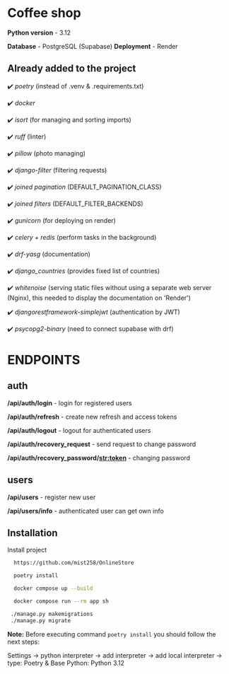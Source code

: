 # Coffee shop
**Python version** - 3.12

**Database** - PostgreSQL (Supabase)
**Deployment** - Render


## Already added to the project
 
✔️ *poetry* (instead of .venv & .requirements.txt)

✔️ *docker*

✔️ *isort* (for managing and sorting imports)

✔️ *ruff* (linter)

✔️ *pillow* (photo managing)
  
✔️ *django-filter* (filtering requests)

✔️ *joined pagination* (DEFAULT_PAGINATION_CLASS)
  
✔️ *joined filters* (DEFAULT_FILTER_BACKENDS)

✔️ *gunicorn* (for deploying on render)

✔️ *celery + redis* (perform tasks in the background)

✔️ *drf-yasg* (documentation)

✔️ *django_countries* (provides fixed list of countries)

✔️ *whitenoise* (serving static files without using a separate web server (Nginx),
this needed to display the documentation on 'Render')

✔️ *djangorestframework-simplejwt* (authentication by JWT)

✔️ *psycopg2-binary* (need to connect supabase with drf)

# ENDPOINTS

## auth

**/api/auth/login** - login for registered users

**/api/auth/refresh** - create new refresh and access tokens

**/api/auth/logout** - logout for authenticated users

**/api/auth/recovery_request** - send request to change password

**/api/auth/recovery_password/<str:token>** - changing password

## users

**/api/users** - register new user

**/api/users/info** - authenticated user can get own info


## Installation

Install project 

```bash
  https://github.com/mist258/OnlineStore

  poetry install

  docker compose up --build 

  docker compose run --rm app sh

 ./manage.py makemigrations
 ./manage.py migrate

```

**Note:** Before executing command `poetry install` you should follow the next steps:

Settings -> python interpreter -> add interpreter -> 
add local interpreter -> type: Poetry & Base Python: Python 3.12

